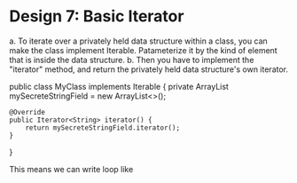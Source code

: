 # Design 7: Basic Iterator
a. To iterate over a privately held data structure within a class, you can make the class implement Iterable. Patameterize it by the kind of element that is inside the data structure.
b.  Then you have to implement the "iterator" method, and return the privately held data structure's own iterator.

public class MyClass implements Iterable<String> {
    private ArrayList<String> mySecreteStringField = new ArrayList<>();  

    @Override
    public Iterator<String> iterator() {
        return mySecreteStringField.iterator();
    }

}

This means  we can write loop like 